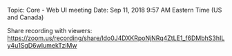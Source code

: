 Topic: Core - Web UI meeting
Date: Sep 11, 2018 9:57 AM Eastern Time (US and Canada)

Share recording with viewers:
https://zoom.us/recording/share/ldo0J4DXKRpoNjNRq4ZtLE1_f6DMbhS3hILy4u1SgD6wIumekTziMw 

